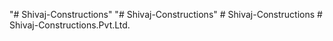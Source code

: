 "# Shivaj-Constructions" 
"# Shivaj-Constructions" 
#   S h i v a j - C o n s t r u c t i o n s  
 #   S h i v a j - C o n s t r u c t i o n s . P v t . L t d .  
 